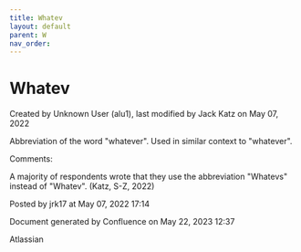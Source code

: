 ```yaml
---
title: Whatev
layout: default
parent: W
nav_order:
---
```


# Whatev

Created by  Unknown User (alu1), last modified by  Jack Katz on May 07, 2022

Abbreviation of the word &quot;whatever&quot;. Used in similar context to &quot;whatever&quot;.

Comments:

A majority of respondents wrote that they use the abbreviation &quot;Whatevs&quot; instead of &quot;Whatev&quot;. (Katz, S-Z, 2022)

Posted by jrk17 at May 07, 2022 17:14

Document generated by Confluence on May 22, 2023 12:37

Atlassian
